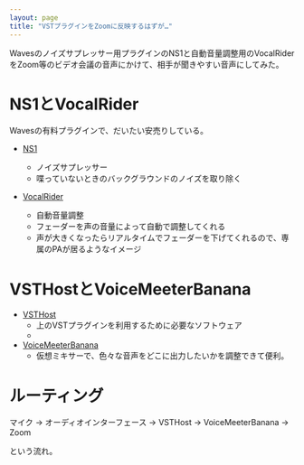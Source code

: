 ```yaml
---
layout: page
title: "VSTプラグインをZoomに反映するはずが…"
---
```


Wavesのノイズサプレッサー用プラグインのNS1と自動音量調整用のVocalRiderをZoom等のビデオ会議の音声にかけて、相手が聞きやすい音声にしてみた。

# NS1とVocalRider

Wavesの有料プラグインで、だいたい安売りしている。

- [NS1](https://www.waves.com/plugins/ns1-noise-suppressor#How-to-Clean-Up-Noisy-Audio-in-Videos)
  - ノイズサプレッサー
  - 喋っていないときのバックグラウンドのノイズを取り除く


- [VocalRider](https://www.waves.com/plugins/vocal-rider#achieving-perfect-vocal-levels-with-vocal-rider)
  - 自動音量調整
  - フェーダーを声の音量によって自動で調整してくれる
  - 声が大きくなったらリアルタイムでフェーダーを下げてくれるので、専属のPAが居るようなイメージ

# VSTHostとVoiceMeeterBanana

- [VSTHost](https://www.hermannseib.com/english/vsthost.htm)
  - 上のVSTプラグインを利用するために必要なソフトウェア
  - 
- [VoiceMeeterBanana](https://vb-audio.com/Voicemeeter/banana.htm)
  - 仮想ミキサーで、色々な音声をどこに出力したいかを調整できて便利。

# ルーティング

マイク -> オーディオインターフェース -> VSTHost -> VoiceMeeterBanana -> Zoom

という流れ。


